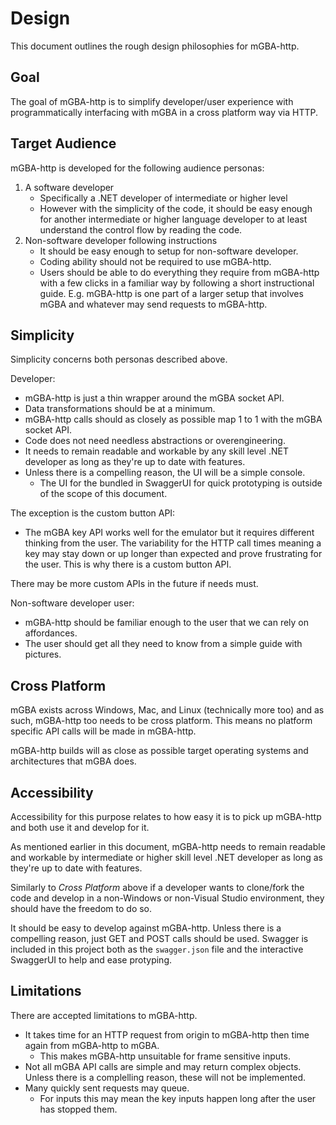 # Design

This document outlines the rough design philosophies for mGBA-http. 

## Goal

The goal of mGBA-http is to simplify developer/user experience with programmatically interfacing with mGBA in a cross platform way via HTTP.

## Target Audience

mGBA-http is developed for the following audience personas:

1. A software developer
	- Specifically a .NET developer of intermediate or higher level
	- However with the simplicity of the code, it should be easy enough for another intermediate or higher language developer to at least understand the control flow by reading the code.
2. Non-software developer following instructions
	- It should be easy enough to setup for non-software developer. 
	- Coding ability should not be required to use mGBA-http. 
	- Users should be able to do everything they require from mGBA-http with a few clicks in a familiar way by following a short instructional guide. E.g. mGBA-http is one part of a larger setup that involves mGBA and whatever may send requests to mGBA-http.

## Simplicity

Simplicity concerns both personas described above.

Developer:
- mGBA-http is just a thin wrapper around the mGBA socket API.
- Data transformations should be at a minimum.
- mGBA-http calls should as closely as possible map 1 to 1 with the mGBA socket API. 
- Code does not need needless abstractions or overengineering. 
- It needs to remain readable and workable by any skill level .NET developer as long as they're up to date with features.
- Unless there is a compelling reason, the UI will be a simple console.
	- The UI for the bundled in SwaggerUI for quick prototyping is outside of the scope of this document. 

The exception is the custom button API:
- The mGBA key API works well for the emulator but it requires different thinking from the user. The variability for the HTTP call times meaning a key may stay down or up longer than expected and prove frustrating for the user. This is why there is a custom button API. 

There may be more custom APIs in the future if needs must.

Non-software developer user:
- mGBA-http should be familiar enough to the user that we can rely on affordances. 
- The user should get all they need to know from a simple guide with pictures.

## Cross Platform

mGBA exists across Windows, Mac, and Linux (technically more too) and as such, mGBA-http too needs to be cross platform. This means no platform specific API calls will be made in mGBA-http.

mGBA-http builds will as close as possible target operating systems and architectures that mGBA does.

## Accessibility 

Accessibility for this purpose relates to how easy it is to pick up mGBA-http and both use it and develop for it. 

As mentioned earlier in this document, mGBA-http needs to remain readable and workable by intermediate or higher skill level .NET developer as long as they're up to date with features.

Similarly to *Cross Platform* above if a developer wants to clone/fork the code and develop in a non-Windows or non-Visual Studio environment, they should have the freedom to do so. 

It should be easy to develop against mGBA-http. Unless there is a compelling reason, just GET and POST calls should be used. Swagger is included in this project both as the `swagger.json` file and the interactive SwaggerUI to help and ease protyping.

## Limitations

There are accepted limitations to mGBA-http. 

- It takes time for an HTTP request from origin to mGBA-http then time again from mGBA-http to mGBA. 
	- This makes mGBA-http unsuitable for frame sensitive inputs.
- Not all mGBA API calls are simple and may return complex objects. Unless there is a complelling reason, these will not be implemented.
- Many quickly sent requests may queue.
	- For inputs this may mean the key inputs happen long after the user has stopped them.